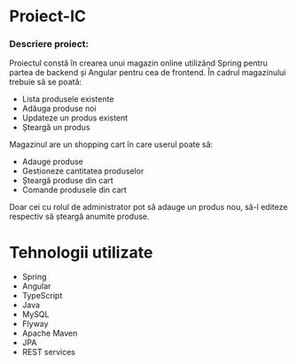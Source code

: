 # Proiect-IC

### Descriere proiect:

Proiectul constă în crearea unui magazin online utilizând Spring pentru partea de backend și Angular pentru cea de frontend.
În cadrul magazinului trebuie să se poată: 

* Lista produsele existente 
* Adăuga produse noi
* Updateze un produs existent
* Șteargă un produs

Magazinul are un shopping cart în care userul poate să: 

* Adauge produse 
* Gestioneze cantitatea produselor
* Șteargă produse din cart 
* Comande produsele din cart

Doar cei cu rolul de administrator pot să adauge un produs nou, să-l editeze respectiv să șteargă anumite produse.

# Tehnologii utilizate
 
* Spring
* Angular
* TypeScript
* Java
* MySQL
* Flyway
* Apache Maven
* JPA
* REST services

